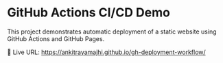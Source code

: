 # GitHub Actions CI/CD Demo

This project demonstrates automatic deployment of a static website using GitHub Actions and GitHub Pages.

🔗 Live URL: https://ankitrayamajhi.github.io/gh-deployment-workflow/
